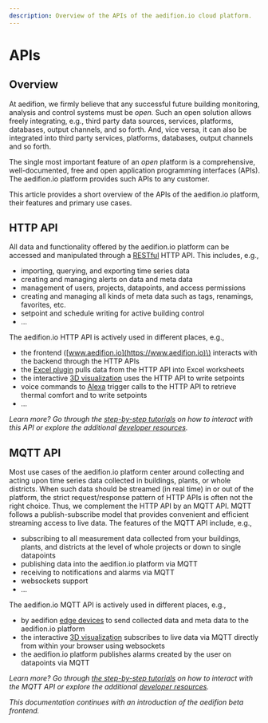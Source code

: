 ```yaml
---
description: Overview of the APIs of the aedifion.io cloud platform.
---
```


# APIs

## Overview

At aedifion, we firmly believe that any successful future building monitoring, analysis and control systems must be _open._ Such an open solution allows freely integrating, e.g., third party data sources, services, platforms, databases, output channels, and so forth. And, vice versa, it can also be integrated into third party services, platforms, databases, output channels and so forth.

The single most important feature of an _open_ platform is a comprehensive, well-documented, free and open application programming interfaces \(APIs\). The aedifion.io platform provides such APIs to any customer. 

This article provides a short overview of the APIs of the aedifion.io platform, their features and primary use cases.

## HTTP API

All data and functionality offered by the aedifion.io platform can be accessed and manipulated through a [RESTful](https://en.wikipedia.org/wiki/Representational_state_transfer) HTTP API. This includes, e.g.,

* importing, querying, and exporting time series data
* creating and managing alerts on data and meta data
* management of users, projects, datapoints, and access permissions 
* creating and managing all kinds of meta data such as tags, renamings, favorites, etc.
* setpoint and schedule writing for active building control
* ...

The aedifion.io HTTP API is actively used in different places, e.g.,

* the frontend \([www.aedifion.io](https://www.aedifion.io)\) interacts with the backend through the HTTP APIs
* the [Excel plugin](integrations.md#excel) pulls data from the HTTP API into Excel worksheets
* the interactive [3D visualization](integrations.md#3d-visualization) uses the HTTP API to write setpoints
* voice commands to [Alexa](integrations.md#alexa) trigger calls to the HTTP API to retrieve thermal comfort and to write setpoints
* ...

_Learn more? Go through the_ [_step-by-step tutorials_](../developers/api-documentation/guides-and-tutorials/) _on how to interact with this API or explore the additional_ [_developer resources_](../developers/api-documentation/)_._ 

## MQTT API

Most use cases of the aedifion.io platform center around collecting and acting upon time series data collected in buildings, plants, or whole districts. When such data should be streamed \(in real time\) in or out of the platform, the strict request/response pattern of HTTP APIs is often not the right choice. Thus, we complement the HTTP API by an MQTT API. MQTT follows a publish-subscribe model that provides convenient and efficient streaming access to live data. The features of the MQTT API include, e.g.,

* subscribing to all measurement data collected from your buildings, plants, and districts at the level of whole projects or down to single datapoints
* publishing data into the aedifion.io platform via MQTT
* receiving  to notifications and alarms via MQTT
* websockets support
* ...

The aedifion.io MQTT API is actively used in different places, e.g.,

* by aedifion [edge devices](gateway.md) to send collected data and meta data to the aedifion.io platform
* the interactive [3D visualization](integrations.md#3d-visualization) subscribes to live data via MQTT directly from within your browser using websockets
* the aedifion.io platform publishes alarms created by the user on datapoints via MQTT

_Learn more? Go through_ [_the step-by-step tutorials_](../developers/mqtt-api/guides-and-tutorials/) _on how to interact with the MQTT API or explore the additional_ [_developer resources_](../developers/mqtt-api/)_._ 



_This documentation continues with an introduction of the aedifion beta frontend._



